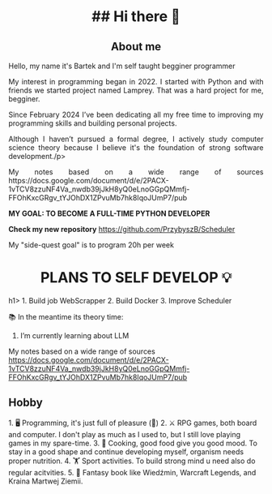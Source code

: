 <h1 id="header" align="center">## Hi there 👋</h1>
<h2 align="center">About me</h2>
<p align="justify">Hello, my name it's Bartek and I'm self taught begginer programmer</p>
<p align="justify">My interest in programming began in 2022. I started with Python and with friends we started project named Lamprey. That was a hard project for me, begginer. </p>
<p align="justify">Since February 2024 I’ve been dedicating all my free time to improving my programming skills and building personal projects.</p>
<p align="justify">Although I haven’t pursued a formal degree, I actively study computer science theory because I believe it's the foundation of strong software development./p>
<p align="justify">My notes based on a wide range of sources https://docs.google.com/document/d/e/2PACX-1vTCV8zzuNF4Va_nwdb39jJkH8yQ0eLnoGGpQMmfj-FFOhKxcGRgv_tYJOhDX1ZPvuMb7hk8IqoJUmP7/pub</p>
<p align="justify"><b>MY GOAL: TO BECOME A FULL-TIME PYTHON DEVELOPER</b></p>

<b>Check my new repository</b>
https://github.com/PrzybyszB/Scheduler

My "side-quest goal" is to program 20h per week

<h1 id="header" align="center">PLANS TO SELF DEVELOP 💡</h1>h1>
1. Build job WebScrapper
2. Build Docker
3. Improve Scheduler

📚 In the meantime its theory time: 
1. I’m currently learning about LLM

My notes based on a wide range of sources https://docs.google.com/document/d/e/2PACX-1vTCV8zzuNF4Va_nwdb39jJkH8yQ0eLnoGGpQMmfj-FFOhKxcGRgv_tYJOhDX1ZPvuMb7hk8IqoJUmP7/pub

<h2>Hobby</h2>
1. 🖥️ Programming, it's just full of pleasure (🐛)
2. ⚔️ RPG games, both board and computer. I don't play as much as I used to, but I still love playing games in my spare-time.
3. 🔪 Cooking, good food give you good mood. To stay in a good shape and continue developing myself, organism needs proper nutrition.
4. 🏋️ Sport activities. To build strong mind u need also do regular acitvities.
5. 📖 Fantasy book like Wiedźmin, Warcraft Legends, and Kraina Martwej Ziemii.


<!--
**PrzybyszB/PrzybyszB** is a ✨ _special_ ✨ repository because its `README.md` (this file) appears on your GitHub profile.

Here are some ideas to get you started:

- 🔭 I’m currently working on ...
- 🌱 I’m currently learning ...
- 👯 I’m looking to collaborate on ...
- 🤔 I’m looking for help with ...
- 💬 Ask me about ...
- 📫 How to reach me: ...
- 😄 Pronouns: ...
- ⚡ Fun fact: ...
-->
